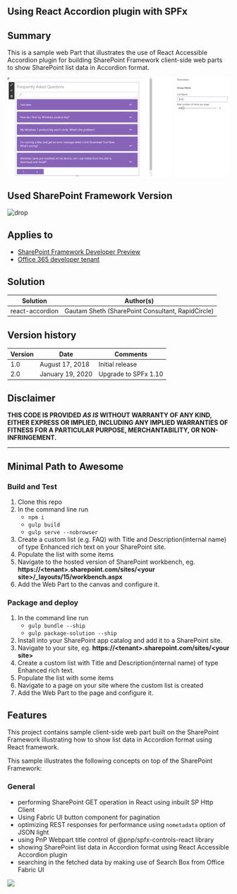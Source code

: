 ## Using React Accordion plugin with SPFx

## Summary

This is a sample web Part that illustrates the use of React Accessible Accordion plugin for building SharePoint Framework client-side web parts to show SharePoint list data in Accordion format.

![Sample Web Part built using SPFx with React Framework showing list data in accordion format](./assets/previewAccordion.PNG)

## Used SharePoint Framework Version 
![drop](https://img.shields.io/badge/drop-1.10.0-green.svg)

## Applies to

* [SharePoint Framework Developer Preview](https://docs.microsoft.com/sharepoint/dev/spfx/sharepoint-framework-overview)
* [Office 365 developer tenant](https://docs.microsoft.com/sharepoint/dev/spfx/set-up-your-developer-tenant)

## Solution

Solution|Author(s)
--------|---------
react-accordion | Gautam Sheth (SharePoint Consultant, RapidCircle)

## Version history

Version|Date|Comments
-------|----|--------
1.0|August 17, 2018|Initial release
2.0|January 19, 2020|Upgrade to SPFx 1.10

## Disclaimer
**THIS CODE IS PROVIDED *AS IS* WITHOUT WARRANTY OF ANY KIND, EITHER EXPRESS OR IMPLIED, INCLUDING ANY IMPLIED WARRANTIES OF FITNESS FOR A PARTICULAR PURPOSE, MERCHANTABILITY, OR NON-INFRINGEMENT.**

---

## Minimal Path to Awesome

### Build and Test

1. Clone this repo
2. In the command line run
    - `npm i`
    - `gulp build`
    - `gulp serve --nobrowser`
3. Create a custom list (e.g. FAQ) with Title and Description(internal name) of type Enhanced rich text on your SharePoint site. 
4. Populate the list with some items
5. Navigate to the hosted version of SharePoint workbench, eg. **https://\<tenant>.sharepoint.com/sites/\<your site>/_layouts/15/workbench.aspx**
6. Add the Web Part to the canvas and configure it.

### Package and deploy

1. In the command line run
    - `gulp bundle --ship`
    - `gulp package-solution --ship`
2. Install into your SharePoint app catalog and add it to a SharePoint site.
3. Navigate to your site, eg. **https://\<tenant>.sharepoint.com/sites/\<your site>**
4. Create a custom list with Title and Description(internal name) of type Enhanced rich text. 
5. Populate the list with some items
6. Navigate to a page on your site where the custom list is created
7. Add the Web Part to the page and configure it.

## Features

This project contains sample client-side web part built on the SharePoint Framework illustrating how to show list data in Accordion format using React framework.

This sample illustrates the following concepts on top of the SharePoint Framework:

### General

- performing SharePoint GET operation in React using inbuilt SP Http Client
- Using Fabric UI button component for pagination
- optimizing REST responses for performance using `nometadata` option of JSON light
- using PnP Webpart title control of @pnp/spfx-controls-react library
- showing SharePoint list data in Accordion format using React Accessible Accordion plugin
- searching in the fetched data by making use of Search Box from Office Fabric UI


<img src="https://telemetry.sharepointpnp.com/sp-dev-fx-webparts/samples/react-accordion" />

